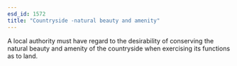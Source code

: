 ```yaml
---
esd_id: 1572
title: "Countryside -natural beauty and amenity"
---
```


A local authority must have regard to the desirability of conserving the natural beauty and amenity of the countryside when exercising its functions as to land.

